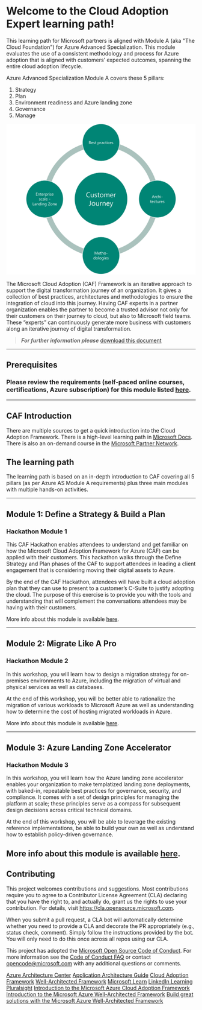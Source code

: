 # Welcome to the Cloud Adoption Expert learning path!

This learning path for Microsoft partners is aligned with Module A (aka "The Cloud Foundation") for Azure Advanced Specialization. This module evaluates the use of a consistent methodology and process for Azure adoption that is aligned with customers’ expected outcomes, spanning the entire cloud adoption lifecycle.

Azure Advanced Specialization Module A covers these 5 pillars:

1. Strategy
2. Plan
3. Environment readiness and Azure landing zone
4. Governance
5. Manage

![CAF Expert](./images/caf-expert.png)

The Microsoft Cloud Adoption (CAF) Framework is an iterative approach to support the digital transformation journey of an organization. It gives a collection of best practices, architectures and methodologies to ensure the integration of cloud into this journey. Having CAF experts in a partner organization enables the partner to become a trusted advisor not only for their customers on their journey to cloud, but also to Microsoft field teams. These “experts” can continuously generate more business with customers along an iterative journey of digital transformation.

> **_For further information please_** [download this document](./sources/CAF%20Expert.pdf)

---
## Prerequisites
### Please review the requirements (self-paced online courses, certifications, Azure subscription) for this module listed [here](https://github.com/jonathan-vella/CAF-Expert-Learning-Path/blob/main/agenda-and-requirements.md).
---

## CAF Introduction

There are multiple sources to get a quick introduction into the Cloud Adoption Framework. There is a high-level learning path in [Microsoft Docs](https://docs.microsoft.com/learn/modules/microsoft-cloud-adoption-framework-for-azure/).
There is also an on-demand course in the [Microsoft Partner Network](https://partner.microsoft.com/en-us/training/assets/collection/cloud-adoption-framework-for-microsoft-azure#/).

## The learning path

The learning path is based on an in-depth introduction to CAF covering all 5 pillars (as per Azure AS Module A requirements) plus three main modules with multiple hands-on activities.

---

## Module 1: Define a Strategy & Build a Plan

### Hackathon Module 1

This CAF Hackathon enables attendees to understand and get familiar on how the Microsoft Cloud Adoption Framework for Azure (CAF) can be applied with their customers. This hackathon walks through the Define Strategy and Plan phases of the CAF to support attendees in leading a client engagement that is considering moving their digital assets to Azure.

By the end of the CAF Hackathon, attendees will have built a cloud adoption plan that they can use to present to a customer’s C-Suite to justify adopting the cloud. The purpose of this exercise is to provide you with the tools and understanding that will complement the conversations attendees may be having with their customers.

More info about this module is available [here](https://github.com/jonathan-vella/CAF-Expert-Learning-Path/blob/main/02-CAF%20Basic%20-%20Strategy%20and%20Plan/README.md).

---

## Module 2: Migrate Like A Pro

### Hackathon Module 2

In this workshop, you will learn how to design a migration strategy for on-premises environments to Azure, including the migration of virtual and physical services as well as databases.

At the end of this workshop, you will be better able to rationalize the migration of various workloads to Microsoft Azure as well as understanding how to determine the cost of hosting migrated workloads in Azure.

More info about this module is available [here](https://github.com/jonathan-vella/CAF-Expert-Learning-Path/blob/main/03-CAF%20Migrate%20-%20LoB%20Migration/README.md).

---

## Module 3: Azure Landing Zone Accelerator

### Hackathon Module 3

In this workshop, you will learn how the Azure landing zone accelerator enables your organization to make templatized landing zone deployments, with baked-in, repeatable best practices for governance, security, and compliance. It comes with a set of design principles for managing the platform at scale; these principles serve as a compass for subsequent design decisions across critical technical domains.

At the end of this workshop, you will be able to leverage the existing reference implementations, be able to build your own as well as understand how to establish policy-driven governance.

More info about this module is available [here](https://github.com/jonathan-vella/CAF-Expert-Learning-Path/blob/main/04-CAF%20Advanced%20-%20Landing%20Zones%20Accelerator/README.md).
---
## Contributing

This project welcomes contributions and suggestions.  Most contributions require you to agree to a
Contributor License Agreement (CLA) declaring that you have the right to, and actually do, grant us
the rights to use your contribution. For details, visit https://cla.opensource.microsoft.com.

When you submit a pull request, a CLA bot will automatically determine whether you need to provide
a CLA and decorate the PR appropriately (e.g., status check, comment). Simply follow the instructions
provided by the bot. You will only need to do this once across all repos using our CLA.

This project has adopted the [Microsoft Open Source Code of Conduct](https://opensource.microsoft.com/codeofconduct/).
For more information see the [Code of Conduct FAQ](https://opensource.microsoft.com/codeofconduct/faq/) or
contact [opencode@microsoft.com](mailto:opencode@microsoft.com) with any additional questions or comments.

[Azure Architecture Center](https://docs.microsoft.com/en-us/azure/architecture/)
[Application Architecture Guide](https://docs.microsoft.com/en-us/azure/architecture/guide/)
[Cloud Adoption Framework](https://docs.microsoft.com/en-us/azure/cloud-adoption-framework/)
[Well-Architected Framework](https://docs.microsoft.com/en-us/azure/architecture/framework/)
[Microsoft Learn](https://docs.microsoft.com/en-us/learn/roles/solutions-architect)
[LinkedIn Learning](https://www.linkedin.com/learning/search?keywords=Cloud%20Computing&u=3322)
[Pluralsight](https://www.pluralsight.com/browse/cloud-computing)
[Introduction to the Microsoft Azure Cloud Adoption Framework](https://docs.microsoft.com/en-us/learn/modules/microsoft-cloud-adoption-framework-for-azure/)
[Introduction to the Microsoft Azure Well-Architected Framework](https://docs.microsoft.com/en-us/learn/modules/azure-well-architected-introduction/)
[Build great solutions with the Microsoft Azure Well-Architected Framework](https://docs.microsoft.com/en-us/learn/paths/azure-well-architected-framework/)

